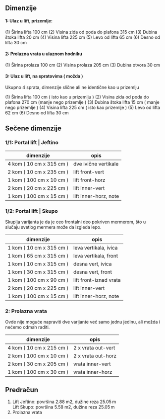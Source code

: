 ## Dimenzije

#### 1: Ulaz u lift, prizemlje:

(1) Širina lifta 100 cm
(2) Visina zida od poda do plafona 315 cm 
(3) Dubina štoka lifta 20 cm
(4) Visina lifta 225 cm
(5) Levo od lifta 65 cm
(6) Desno od lifta 30 cm

#### 2: Prolazna vrata u ulaznom hodniku

(1) Širina prolaza 100 cm
(2) Visina prolaza 205 cm
(3) Dubina otvora 30 cm

#### 3: Ulaz u lift, na spratovima ( možda )

Ukupno 4 sprata, dimenzije slične ali ne identične kao u prizemlju

(1) Širina lifta 100 cm ( isto kao u prizemlju )
(2) Visina zida od poda do plafona 270 cm  (manje nego prizemlje )
(3) Dubina štoka lifta 15 cm ( manje nego prizemlje )
(4) Visina lifta 225 cm ( isto kao prizemlje )
(5) Levo od lifta 62 cm
(6) Desno od lifta 30 cm

## Sečene dimenzije

### 1/1: Portal lift | Jeftino

| dimenzije                | opis                  |
| -                        | -                     |
| 4 kom ( 10 cm x 315 cm ) | dve ivične vertikale  |
| 2 kom ( 10 cm x 235 cm ) | lift front-vert       |
| 1 kom ( 100 cm x 10 cm ) | lift front-horz       |
| 2 kom ( 20 cm x 225 cm ) | lift inner-vert       |
| 1 kom ( 100 cm x 15 cm ) | lift inner-horz, note |

### 1/2: Portal lift | Skupo

Skuplja varijanta je da je ceo frontalni deo pokriven mermerom, što u slučaju svetlog mermera može da izgleda lepo.

| dimenzije                | opis                   |
| -                        | -                      |
| 1 kom ( 10 cm x 315 cm ) | leva vertikala, ivica  |
| 1 kom ( 65 cm x 315 cm ) | leva vertikala, front  |
| 1 kom ( 10 cm x 315 cm ) | desna vert, ivica      |
| 1 kom ( 30 cm x 315 cm ) | desna vert, front      |
| 1 kom ( 100 cm x 90 cm ) | lift front-iznad vrata |
| 2 kom ( 20 cm x 225 cm ) | lift inner-vert        |
| 1 kom ( 100 cm x 15 cm ) | lift inner-horz, note  |

### 2: Prolazna vrata

Ovde nije moguće napraviti dve varijante već samo jednu jedinu, ali možda i nećemo odmah raditi.

| dimenzije                | opis               |
| -                        | -                  |
| 4 kom ( 10 cm x 215 cm ) | 2 x vrata out-vert |
| 2 kom ( 100 cm x 10 cm ) | 2 x vrata out-horz |
| 2 kom ( 30 cm x 205 cm ) | vrata inner-vert   |
| 1 kom ( 100 cm x 30 cm ) | vrata inner-horz   |

## Predračun

1. Lift Jeftino: površina 2.88 m2, dužine reza 25.05 m  
    Lift Skupo: površina 5.58 m2, dužine reza 25.05 m  
2. Prolazna vrata
<!--stackedit_data:
eyJoaXN0b3J5IjpbMTU2Nzg4MDM1NywtMjEwMzU2NzI5MSwtMj
A0NDMwNjY0LC05MDYzMTYxMTZdfQ==
-->